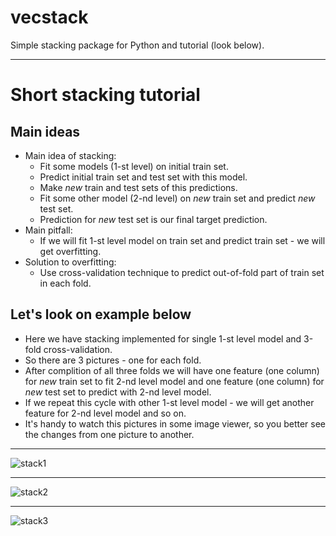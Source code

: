 # vecstack
Simple stacking package for Python and tutorial (look below).

***

# Short stacking tutorial

## Main ideas
* Main idea of stacking: 
  * Fit some models (1-st level) on initial train set.
  * Predict initial train set and test set with this model. 
  * Make *new* train and test sets of this predictions.
  * Fit some other model (2-nd level) on *new* train set and predict *new* test set.
  * Prediction for *new* test set is our final target prediction.
* Main pitfall:
  * If we will fit 1-st level model on train set and predict train set - we will get overfitting.
* Solution to overfitting:
  * Use cross-validation technique to predict out-of-fold part of train set in each fold.
  
## Let's look on example below
* Here we have stacking implemented for single 1-st level model and 3-fold cross-validation.
* So there are 3 pictures - one for each fold.
* After complition of all three folds we will have one feature (one column) for *new* train set to fit 2-nd level model and one feature (one column) for *new* test set to predict with 2-nd level model.
* If we repeat this cycle with other 1-st level model - we will get another feature for 2-nd level model and so on.
* It's handy to watch this pictures in some image viewer, so you better see the changes from one picture to another.

***
![stack1](https://github.com/vecxoz/vecstack/blob/master/tutorial/dia1.png "Fold 1 of 3")
***
![stack2](https://github.com/vecxoz/vecstack/blob/master/tutorial/dia2.png "Fold 2 of 3")
***
![stack3](https://github.com/vecxoz/vecstack/blob/master/tutorial/dia3.png "Fold 3 of 3")
